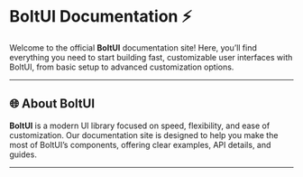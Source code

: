 # BoltUI Documentation ⚡

Welcome to the official **BoltUI** documentation site! Here, you’ll find everything you need to start building fast, customizable user interfaces with BoltUI, from basic setup to advanced customization options.

---

## 🌐 About BoltUI

**BoltUI** is a modern UI library focused on speed, flexibility, and ease of customization. Our documentation site is designed to help you make the most of BoltUI’s components, offering clear examples, API details, and guides.

---